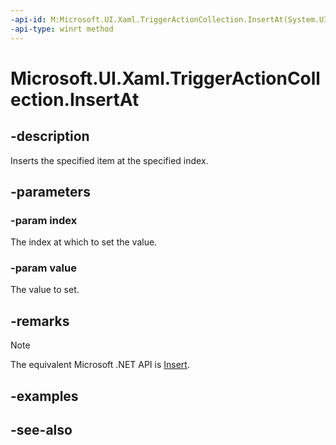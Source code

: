 ```yaml
---
-api-id: M:Microsoft.UI.Xaml.TriggerActionCollection.InsertAt(System.UInt32,Microsoft.UI.Xaml.TriggerAction)
-api-type: winrt method
---
```


<!-- Method syntax
public void InsertAt(System.UInt32 index, Microsoft.UI.Xaml.TriggerAction value)
-->

# Microsoft.UI.Xaml.TriggerActionCollection.InsertAt

## -description

Inserts the specified item at the specified index.

## -parameters

### -param index

The index at which to set the value.

### -param value

The value to set.

## -remarks

> [!NOTE]
> The equivalent Microsoft .NET API is [Insert](/dotnet/api/system.collections.objectmodel.collection-1.insert).

## -examples

## -see-also
